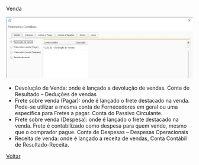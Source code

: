 Venda

![](images/contabilidade_parametro_contabil_venda.jpg)



- Devolução de Venda: onde é lançado a devolução de vendas. Conta de Resultado – Deduções de vendas
- Frete sobre venda (Pagar): onde é lançado o frete destacado na venda. Pode-se utilizar  a mesma conta de Fornecedores em geral ou uma específica para Fretes a pagar. Conta do Passivo Circulante.
- Frete sobre venda (Despesa): onde é lançado o frete destacado na venda. Frete é contabilizado como despesa para quem vende, mesmo que o comprador pague. Conta de Despesas – Despesas Operacionais
- Receita de venda: onde é lançado a receita de vendas, Conta Contábil de Resultado-Receita.





[Voltar](contabilidade_parametro_contabil.md)

